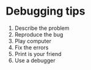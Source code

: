 # Debugging tips

1. Describe the problem
2. Reproduce the bug
3. Play computer
4. Fix the errors
5. Print is your friend
6. Use a debugger